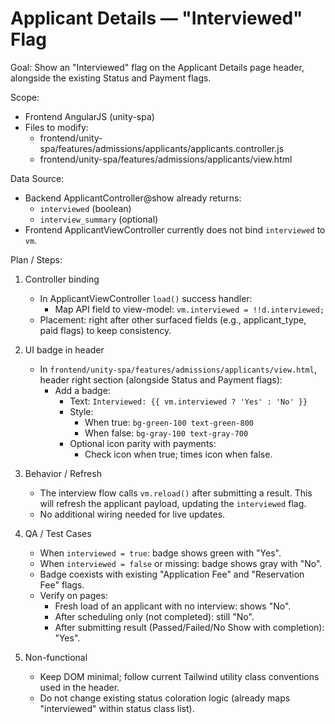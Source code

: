 # Applicant Details — "Interviewed" Flag

Goal: Show an "Interviewed" flag on the Applicant Details page header, alongside the existing Status and Payment flags.

Scope:
- Frontend AngularJS (unity-spa)
- Files to modify:
  - frontend/unity-spa/features/admissions/applicants/applicants.controller.js
  - frontend/unity-spa/features/admissions/applicants/view.html

Data Source:
- Backend ApplicantController@show already returns:
  - `interviewed` (boolean)
  - `interview_summary` (optional)
- Frontend ApplicantViewController currently does not bind `interviewed` to `vm`.

Plan / Steps:
1) Controller binding
   - In ApplicantViewController `load()` success handler:
     - Map API field to view-model: `vm.interviewed = !!d.interviewed;`
   - Placement: right after other surfaced fields (e.g., applicant_type, paid flags) to keep consistency.

2) UI badge in header
   - In `frontend/unity-spa/features/admissions/applicants/view.html`, header right section (alongside Status and Payment flags):
     - Add a badge:
       - Text: `Interviewed: {{ vm.interviewed ? 'Yes' : 'No' }}`
       - Style:
         - When true: `bg-green-100 text-green-800`
         - When false: `bg-gray-100 text-gray-700`
       - Optional icon parity with payments:
         - Check icon when true; times icon when false.

3) Behavior / Refresh
   - The interview flow calls `vm.reload()` after submitting a result. This will refresh the applicant payload, updating the `interviewed` flag.
   - No additional wiring needed for live updates.

4) QA / Test Cases
   - When `interviewed = true`: badge shows green with "Yes".
   - When `interviewed = false` or missing: badge shows gray with "No".
   - Badge coexists with existing "Application Fee" and "Reservation Fee" flags.
   - Verify on pages:
     - Fresh load of an applicant with no interview: shows "No".
     - After scheduling only (not completed): still "No".
     - After submitting result (Passed/Failed/No Show with completion): "Yes".

5) Non-functional
   - Keep DOM minimal; follow current Tailwind utility class conventions used in the header.
   - Do not change existing status coloration logic (already maps "interviewed" within status class list).
